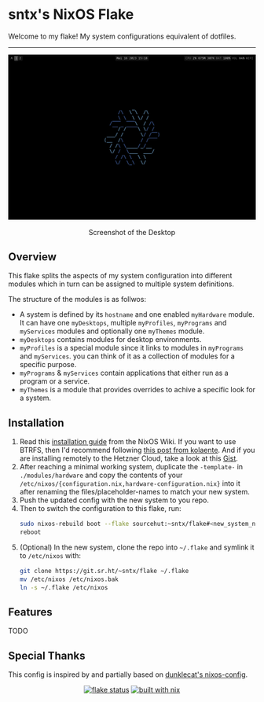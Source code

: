 # sntx's NixOS Flake

<!-- intro -->

Welcome to my flake!
My system configurations equivalent of dotfiles.

---

<!-- screenshots -->

![Desktop](./.screenshots/01.png)
<p style="text-align: center;">
Screenshot of the Desktop
</p>

## Overview

This flake splits the aspects of my system configuration into different modules
which in turn can be assigned to multiple system definitions.

The structure of the modules is as follwos:

* A system is defined by its `hostname` and one enabled `myHardware` module.
It can have one `myDesktops`, multiple `myProfiles`, `myPrograms` and
`myServices` modules and optionally one `myThemes` module.
* `myDesktops` contains modules for desktop environments.
* `myProfiles` is a special module since it links to modules in `myPrograms` and
`myServices`. you can think of it as a collection of modules for a specific purpose.
* `myPrograms` & `myServices` contain applications that either run as a program
or a service.
* `myThemes` is a module that provides overrides to achive a specific look for a
system.

## Installation

1. Read this [installation guide](https://nixos.wiki/wiki/NixOS_Installation_Guide)
from the NixOS Wiki. If you want to use BTRFS, then I'd recommend following
[this post from kolaente](https://blog.kolaente.de/2021/11/installing-nixos-with-encrypted-btrfs-root-device-and-home-manager-from-start-to-finish/).
And if you are installing remotely to the Hetzner Cloud, take a look at this
[Gist](https://gist.github.com/cyber-murmel/8b726b45047907a842a9dc9db2618b0a).
1. After reaching a minimal working system, duplicate the `-template-` in
`./modules/hardware` and copy the contents of your
`/etc/nixos/{configuration.nix,hardware-configuration.nix}` into it after
renaming the files/placeholder-names to match your new system.
1. Push the updated config with the new system to you repo.
1. Then to switch the configuration to this flake, run:
    ```sh
    sudo nixos-rebuild boot --flake sourcehut:~sntx/flake#<new_system_name>
    reboot
    ```
1. (Optional) In the new system, clone the repo into `~/.flake` and symlink it
to `/etc/nixos` with:
    ```sh
    git clone https://git.sr.ht/~sntx/flake ~/.flake
    mv /etc/nixos /etc/nixos.bak
    ln -s ~/.flake /etc/nixos
    ```

## Features

TODO

## Special Thanks

This config is inspired by and partially based on [dunklecat's nixos-config](https://git.sr.ht/~dunklecat/nixos-config).

<!-- badges -->

<div style="text-align: center;">
    <a href="https://builds.sr.ht/~sntx/flake?"><img src="https://builds.sr.ht/~sntx/flake.svg" alt="flake status"></a>
    <a href="https://builtwithnix.org"><img src="https://builtwithnix.org/badge.svg" alt="built with nix"></a>
    <!-- <a href=""><img src="" alt=""><\a> -->
</div>
